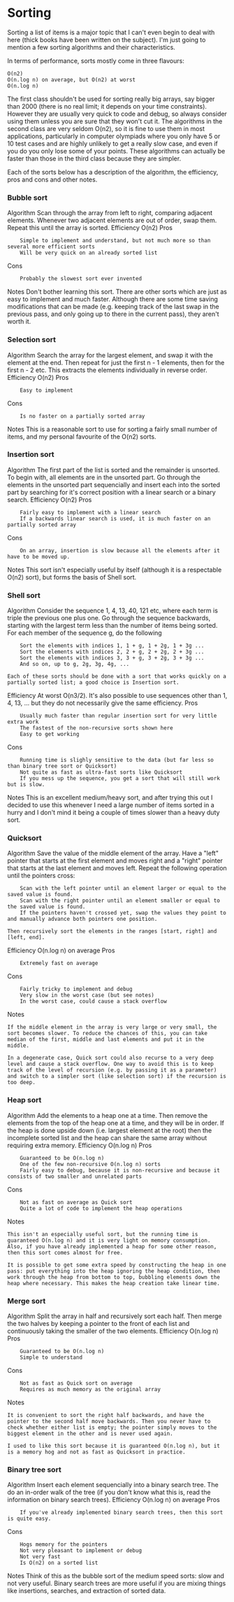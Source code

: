 # Sorting

Sorting a list of items is a major topic that I can't even begin to deal with here (thick books have been written on the subject). I'm just going to mention a few sorting algorithms and their characteristics.

In terms of performance, sorts mostly come in three flavours:

    O(n2)
    O(n.log n) on average, but O(n2) at worst
    O(n.log n)

The first class shouldn't be used for sorting really big arrays, say bigger than 2000 (there is no real limit; it depends on your time constraints). However they are usually very quick to code and debug, so always consider using them unless you are sure that they won't cut it. The algorithms in the second class are very seldom O(n2), so it is fine to use them in most applications, particularly in computer olympiads where you only have 5 or 10 test cases and are highly unlikely to get a really slow case, and even if you do you only lose some of your points. These algorithms can actually be faster than those in the third class because they are simpler.

Each of the sorts below has a description of the algorithm, the efficiency, pros and cons and other notes.
### Bubble sort

Algorithm
    Scan through the array from left to right, comparing adjacent elements. Whenever two adjacent elements are out of order, swap them. Repeat this until the array is sorted. 
Efficiency
    O(n2) 
Pros

        Simple to implement and understand, but not much more so than several more efficient sorts
        Will be very quick on an already sorted list

Cons

        Probably the slowest sort ever invented

Notes
    Don't bother learning this sort. There are other sorts which are just as easy to implement and much faster. Although there are some time saving modifications that can be made (e.g. keeping track of the last swap in the previous pass, and only going up to there in the current pass), they aren't worth it. 

### Selection sort

Algorithm
    Search the array for the largest element, and swap it with the element at the end. Then repeat for just the first n - 1 elements, then for the first n - 2 etc. This extracts the elements individually in reverse order. 
Efficiency
    O(n2) 
Pros

        Easy to implement

Cons

        Is no faster on a partially sorted array

Notes
    This is a reasonable sort to use for sorting a fairly small number of items, and my personal favourite of the O(n2) sorts. 

### Insertion sort

Algorithm
    The first part of the list is sorted and the remainder is unsorted. To begin with, all elements are in the unsorted part. Go through the elements in the unsorted part sequencially and insert each into the sorted part by searching for it's correct position with a linear search or a binary search. 
Efficiency
    O(n2) 
Pros

        Fairly easy to implement with a linear search
        If a backwards linear search is used, it is much faster on an partially sorted array

Cons

        On an array, insertion is slow because all the elements after it have to be moved up.

Notes
    This sort isn't especially useful by itself (although it is a respectable O(n2) sort), but forms the basis of Shell sort. 

### Shell sort

Algorithm
    Consider the sequence 1, 4, 13, 40, 121 etc, where each term is triple the previous one plus one. Go through the sequence backwards, starting with the largest term less than the number of items being sorted. For each member of the sequence g, do the following

        Sort the elements with indices 1, 1 + g, 1 + 2g, 1 + 3g ...
        Sort the elements with indices 2, 2 + g, 2 + 2g, 2 + 3g ...
        Sort the elements with indices 3, 3 + g, 3 + 2g, 3 + 3g ...
        And so on, up to g, 2g, 3g, 4g, ...

    Each of these sorts should be done with a sort that works quickly on a partially sorted list; a good choice is Insertion sort. 
Efficiency
    At worst O(n3/2). It's also possible to use sequences other than 1, 4, 13, ... but they do not necessarily give the same efficiency. 
Pros

        Usually much faster than regular insertion sort for very little extra work
        The fastest of the non-recursive sorts shown here
        Easy to get working

Cons

        Running time is slighly sensitive to the data (but far less so than binary tree sort or Quicksort)
        Not quite as fast as ultra-fast sorts like Quicksort
        If you mess up the sequence, you get a sort that will still work but is slow.

Notes
    This is an excellent medium/heavy sort, and after trying this out I decided to use this whenever I need a large number of items sorted in a hurry and I don't mind it being a couple of times slower than a heavy duty sort. 

### Quicksort

Algorithm
    Save the value of the middle element of the array. Have a "left" pointer that starts at the first element and moves right and a "right" pointer that starts at the last element and moves left. Repeat the following operation until the pointers cross:

        Scan with the left pointer until an element larger or equal to the saved value is found.
        Scan with the right pointer until an element smaller or equal to the saved value is found.
        If the pointers haven't crossed yet, swap the values they point to and manually advance both pointers one position.

    Then recursively sort the elements in the ranges [start, right] and [left, end]. 
Efficiency
    O(n.log n) on average 
Pros

        Extremely fast on average

Cons

        Fairly tricky to implement and debug
        Very slow in the worst case (but see notes)
        In the worst case, could cause a stack overflow

Notes

    If the middle element in the array is very large or very small, the sort becomes slower. To reduce the chances of this, you can take median of the first, middle and last elements and put it in the middle.

    In a degenerate case, Quick sort could also recurse to a very deep level and cause a stack overflow. One way to avoid this is to keep track of the level of recursion (e.g. by passing it as a parameter) and switch to a simpler sort (like selection sort) if the recursion is too deep.

### Heap sort

Algorithm
    Add the elements to a heap one at a time. Then remove the elements from the top of the heap one at a time, and they will be in order. If the heap is done upside down (i.e. largest element at the root) then the incomplete sorted list and the heap can share the same array without requiring extra memory. 
Efficiency
    O(n.log n) 
Pros

        Guaranteed to be O(n.log n)
        One of the few non-recursive O(n.log n) sorts
        Fairly easy to debug, because it is non-recursive and because it consists of two smaller and unrelated parts

Cons

        Not as fast on average as Quick sort
        Quite a lot of code to implement the heap operations

Notes

    This isn't an especially useful sort, but the running time is guaranteed O(n.log n) and it is very light on memory consumption. Also, if you have already implemented a heap for some other reason, then this sort comes almost for free.

    It is possible to get some extra speed by constructing the heap in one pass: put everything into the heap ignoring the heap condition, then work through the heap from bottom to top, bubbling elements down the heap where necessary. This makes the heap creation take linear time.

### Merge sort

Algorithm
    Split the array in half and recursively sort each half. Then merge the two halves by keeping a pointer to the front of each list and continuously taking the smaller of the two elements. 
Efficiency
    O(n.log n) 
Pros

        Guaranteed to be O(n.log n)
        Simple to understand

Cons

        Not as fast as Quick sort on average
        Requires as much memory as the original array

Notes

    It is convenient to sort the right half backwards, and have the pointer to the second half move backwards. Then you never have to check whether either list is empty; the pointer simply moves to the biggest element in the other and is never used again.

    I used to like this sort because it is guaranteed O(n.log n), but it is a memory hog and not as fast as Quicksort in practice.

### Binary tree sort

Algorithm
    Insert each element sequencially into a binary search tree. The do an in-order walk of the tree (if you don't know what this is, read the information on binary search trees). 
Efficiency
    O(n.log n) on average 
Pros

        If you've already implemented binary search trees, then this sort is quite easy.

Cons

        Hogs memory for the pointers
        Not very pleasant to implement or debug
        Not very fast
        Is O(n2) on a sorted list

Notes
    Think of this as the bubble sort of the medium speed sorts: slow and not very useful. Binary search trees are more useful if you are mixing things like insertions, searches, and extraction of sorted data. 

